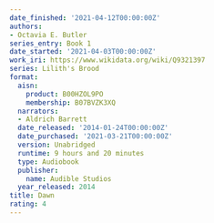 ```yaml
---
date_finished: '2021-04-12T00:00:00Z'
authors:
- Octavia E. Butler
series_entry: Book 1
date_started: '2021-04-03T00:00:00Z'
work_iri: https://www.wikidata.org/wiki/Q9321397
series: Lilith's Brood
format:
  aisn:
    product: B00HZOL9PO
    membership: B07BVZK3XQ
  narrators:
  - Aldrich Barrett
  date_released: '2014-01-24T00:00:00Z'
  date_purchased: '2021-03-21T00:00:00Z'
  version: Unabridged
  runtime: 9 hours and 20 minutes
  type: Audiobook
  publisher:
    name: Audible Studios
  year_released: 2014
title: Dawn
rating: 4
---
```


